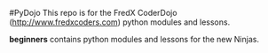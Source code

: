 #PyDojo
This repo is for the FredX CoderDojo (http://www.fredxcoders.com) python modules and lessons.

**beginners** contains python modules and lessons for the new Ninjas.

